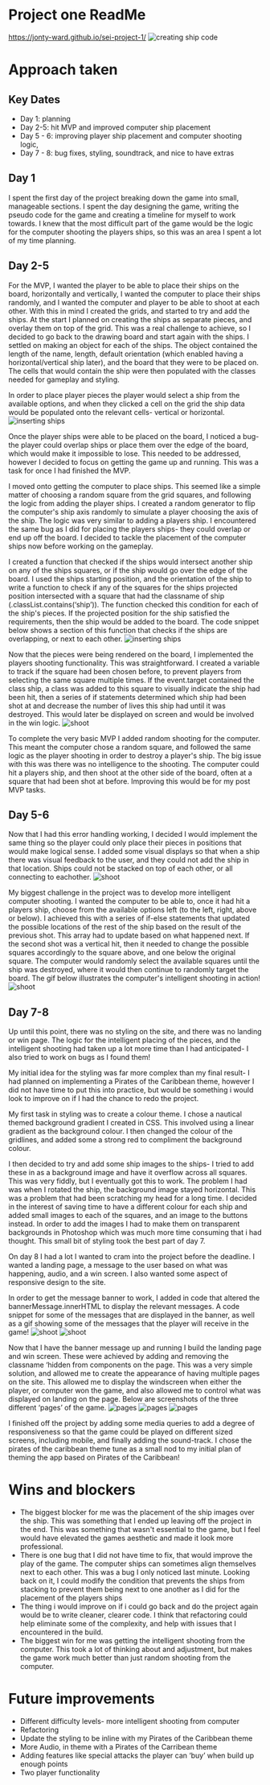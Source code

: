 # Project one ReadMe 
https://jonty-ward.github.io/sei-project-1/
![creating ship code](Readme-assets/recording.gif)
# Approach taken 
## Key Dates
* Day 1: planning
* Day 2-5: hit MVP and improved computer ship placement 
* Day 5 - 6: improving player ship placement and computer shooting logic, 
* Day 7 - 8: bug fixes, styling, soundtrack, and nice to have extras

## Day 1
I spent the first day of the project breaking down the game into small, manageable sections. I spent the day designing the game, writing the pseudo code for the game and creating a timeline for myself to work towards. I knew that the most difficult part of the game would be the logic for the computer shooting the players ships, so this was an area I spent a lot of my time planning. 

## Day 2-5
For the MVP, I wanted the player to be able to place their ships on the board, horizontally and vertically,  I wanted the computer to place their ships randomly, and I wanted the computer and player to be able to shoot at each other. With this in mind I created the grids, and started to try and add the ships. At the start I planned on creating the ships as separate pieces, and overlay them on top of the grid. This was a real challenge to achieve, so I decided to go back to the drawing board and start again with the ships.  I settled on making an object for each of the ships. The object contained the length of the name, length, default orientation (which enabled having a horizontal/vertical ship later), and the board that they were to be placed on. The cells that would contain the ship were then populated with the classes needed for gameplay and styling.


In order to place player pieces the player would select a ship from the available options, and when they clicked a cell on the grid the ship data would be populated onto the relevant cells- vertical or horizontal. 
![inserting ships](Readme-assets/inserting-ships.png)


Once the player ships were able to be placed on the board, I noticed a bug- the player could overlap ships or place them over the edge of the board, which would make it impossible to lose. This needed to be addressed, however I decided to focus on getting the game up and running. This was a task for once I had finished the MVP. 

I moved onto getting the computer to place ships. This seemed like a simple matter of choosing a random square from the grid squares, and following the logic from adding the player ships. I created a random generator to flip the computer's ship axis randomly to simulate a player choosing the axis of the ship. The logic was very similar to adding a players ship. I encountered the same bug as I did for placing the players ships- they could overlap or end up off the board. I decided to tackle the placement of the computer ships now before working on the gameplay. 

I created a function that checked if the ships would intersect another ship on any of the ships squares, or if the ship would go over the edge of the board. I used the ships starting position, and the orientation of the ship to write a function to check if any of the squares for the ships projected position intersected with a square that had the classname of ship (.classList.contains(‘ship’)). The function checked this condition for each of the ship's pieces. If the projected position for the ship satisfied the requirements, then the ship would be added to the board. The code snippet below shows a section of this function that checks if the ships are overlapping, or next to each other. 
![inserting ships](Readme-assets/stop-overlap-code.png)

Now that the pieces were being rendered on the board, I implemented the players shooting functionality. This was straightforward. I created a variable to track if the square had been chosen before, to prevent players from selecting the same square multiple times. If the event.target contained the class ship, a class was added to this square to visually indicate the ship had been hit, then a series of if statements determined which ship had been shot at and decrease the number of lives this ship had until it was destroyed. This would later be displayed on screen and would be involved in the win logic. 
![shoot ](Readme-assets/shoot.png)


To complete the very basic MVP I added random shooting for the computer. This meant the computer chose a random square, and followed the same logic as the player shooting in order to destroy a player's ship. The big issue with this was there was no intelligence to the shooting. The computer could hit a players ship, and then shoot at the other side of the board, often at a square that had been shot at before. Improving this would be for my post MVP tasks. 

## Day 5-6
Now that I had this error handling working, I decided I would implement the same thing so the player could only place their pieces in positions that would make logical sense. I added some visual displays so that when a ship there was visual feedback to the user, and they could not add the ship in that location. Ships could not be stacked on top of each other, or all connecting to eachother. 
![shoot ](Readme-assets/ship-placement.gif)

My biggest challenge in the project was to develop more intelligent computer shooting. I wanted the computer to be able to, once it had hit a players ship, choose from the available options left (to the left, right, above or below). I achieved this with a series of if-else statements that updated the possible locations of the rest of the ship based on the result of the previous shot. This array had to update based on what happened next. If the second shot was a vertical hit, then it needed to change the possible squares accordingly to the square above, and one below the original square. The computer would randomly select the available squares until the ship was destroyed, where it would then continue to randomly target the board.  The gif below illustrates the computer's intelligent shooting in action! 
![shoot ](Readme-assets/shooting-demo.gif)

## Day 7-8
Up until this point, there was no styling on the site, and there was no landing or win page. The logic for the intelligent placing of the pieces, and the intelligent shooting had taken up a lot more time than I had anticipated- I also tried to work on bugs as I found them!

My initial idea for the styling was far more complex than my final result- I had planned on implementing a Pirates of the Caribbean theme, however I did not have time to put this into practice, but would be something i would look to improve on if I had the chance to redo the project. 

My first task in styling was to create a colour theme. I chose a nautical themed background gradient I created in CSS. This involved using a linear gradient as the background colour. I then changed the colour of the gridlines, and added some a strong red to compliment the background colour. 

I then decided to try and add some ship images to the ships- I tried to add these in as a background image and have it overflow across all squares. This was very fiddly, but I eventually got this to work. The problem I had was when I rotated the ship, the background image stayed horizontal. This was a problem that had been scratching my head for a long time. I decided in the interest of saving time to have a different colour for each ship and added small images to each of the squares, and an image to the buttons instead. In order to add the images I had to make them on transparent backgrounds in Photoshop which was much more time consuming that i had thought. This small bit of styling took the best part of day 7. 

On day 8 I had a lot I wanted to cram into the project before the deadline. I wanted a landing page, a message to the user based on what was happening, audio, and a win screen. I also wanted some aspect of responsive design to the site. 

In order to get the message banner to work, I added in code that altered the bannerMessage.innerHTML to display the relevant messages. A code snippet for some of the messages that are displayed in the banner, as well as a gif showing some of the messages that the player will receive in the game! 
![shoot ](Readme-assets/thisiswhatineedtitest.png)
![shoot ](Readme-assets/testing-messages.gif)

Now that I have the banner message up and running I build the landing page and win screen. These were achieved by adding and removing the classname ‘hidden from components on the page. This was a very simple solution, and allowed me to create the appearance of having multiple pages on the site. This allowed me to display the windscreen when either the player, or computer won the game, and also allowed me to control what was displayed on landing on the page. Below are screenshots of the three different ‘pages’ of the game. 
![pages](Readme-assets/page-1.png)
![pages](Readme-assets/page-2.png)
![pages](Readme-assets/page-3.png)

I finished off the project by adding some media queries to add a degree of responsiveness so that the game could be played on different sized screens, including mobile, and finally adding the sound-track. I chose the pirates of the caribbean theme tune as a small nod to my initial plan of theming the app based on Pirates of the Caribbean! 


# Wins and blockers 

* The biggest blocker for me was the placement of the ship images over the ship. This was something that I ended up leaving off the project in the end. This was something that wasn't essential to the game, but I feel would have elevated the games aesthetic and made it look more professional. 
* There is one bug that I did not have time to fix, that would improve the play of the game. The computer ships can sometimes align themselves next to each other. This was a bug I only noticed last minute. Looking back on it, I could modify the condition that prevents the ships from stacking to prevent them being next to one another as I did for the placement of the players ships 
* The thing i would improve on if i could go back and do the project again would be to write cleaner, clearer code. I think that refactoring could help eliminate some of the complexity, and help with issues that I encountered in the build. 
* The biggest win for me was getting the intelligent shooting from the computer. This took a lot of thinking about and adjustment, but makes the game work much better than just random shooting from the computer. 

# Future improvements 
* Different difficulty levels- more intelligent shooting from computer
* Refactoring 
* Update the styling to be inline with my Pirates of the Caribbean theme 
* More Audio, in theme with a Pirates of the Carribean theme 
* Adding features like special attacks the player can ‘buy’ when build up enough points
* Two player functionality  






